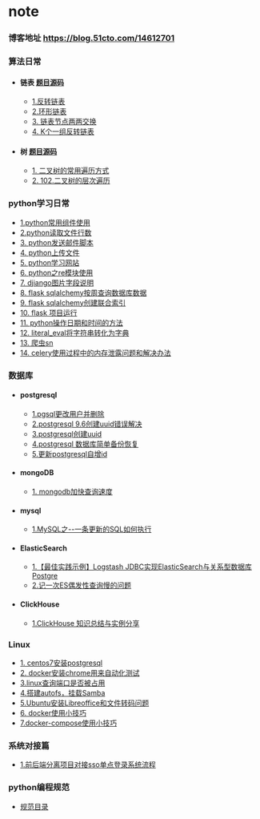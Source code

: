 # note

### 博客地址 https://blog.51cto.com/14612701

### 算法日常
 - #### 链表 [题目源码](https://github.com/xaohuihui/algorithm_study/tree/master/linked)
   * [1.反转链表](算法日常/反转链表.md)
   * [2.环形链表](算法日常/环形链表)
   * [3. 链表节点两两交换](算法日常/链表节点两两交换.md)
   * [4. K个一组反转链表](算法日常/K个一组反转链表.md)
  - #### 树  [题目源码](https://github.com/xaohuihui/algorithm_study/tree/master/tree)
      * [1. 二叉树的常用遍历方式](算法日常/二叉树的遍历方法.md)
      * [2. 102.二叉树的层次遍历](算法日常/二叉树层次遍历.md)

### python学习日常
  * [1.python常用组件使用](python常用组件使用.md)
  * [2.python读取文件行数](python%20读取文件行数.md)
  * [3. python发送邮件脚本](python发送邮件脚本.md)
  * [4. python上传文件](python上传文件.md)
  * [5. python学习网站](python学习网站.md)
  * [6. python之re模块使用](python之re模块使用.md)
  * [7. djiango图片字段说明](django图片字段说明.md)
  * [8. flask sqlalchemy按周查询数据库数据](flask%20sqlalchemy按周查询数据库数据.md)
  * [9. flask sqlalchemy创建联合索引](flask%20sqlalchemy创建联合索引.md)
  * [10. flask 项目运行](flask%20项目运行.md)
  * [11. python操作日期和时间的方法](python操作日期和时间的方法.md)
  * [12. literal_eval将字符串转化为字典](将字符串转化为字典.md)
  * [13. 爬虫sn](爬虫sn.md)
  * [14. celery使用过程中的内存泄露问题和解决办法](celery使用中产生的内存泄露问题.md)

### 数据库
- #### postgresql
  * [1.pgsql更改用户并删除](pgsql更改用户并删除.md)
  * [2.postgresql 9.6创建uuid错误解决](postgresql%209.6创建uuid错误解决.md)
  * [3.postgresql创建uuid](postgresql创建uuid.md)
  * [4.postgresql 数据库简单备份恢复](postgresql%20数据库简单备份恢复.md)
  * [5.更新postgresql自增id](更新postgresql自增id.md)
  
- #### mongoDB
  * [1. mongodb加快查询速度](mongodb加快查询速度.md)
  
- #### mysql
  * [1.MySQL之--一条更新的SQL如何执行](MySQL执行SQL日志记录.md)
  
- #### ElasticSearch
  * [1.【最佳实践示例】Logstash JDBC实现ElasticSearch与关系型数据库Postgre ](pg中数据通过logstash-jdbc同步到ES.md)
  * [2.记一次ES偶发性查询慢的问题](记一次ES偶发性查询慢的问题.md)
  
- #### ClickHouse

  * [1.ClickHouse 知识总结与实例分享](ClickHouse简单总结与实例分享.md)

### Linux
 * [1. centos7安装postgresql](centos7安装postgresql.md)
 * [2. docker安装chrome用来自动化测试](docker安装chrome用来自动化测试.md)
 * [3.linux查询端口是否被占用](linux查询端口是否被占用.md)
 * [4.搭建autofs，挂载Samba](搭建autofs，挂载Samba.md)
 * [5.Ubuntu安装Libreoffice和文件转码问题](Ubuntu安装Libreoffice和文件转码问题.md)
 * [6. docker使用小技巧](docker使用小技巧.md)
 * [7.docker-compose使用小技巧](docker-compose使用小技巧.md)

### 系统对接篇
  * [1.前后端分离项目对接sso单点登录系统流程](sso前后端分离.md)



### python编程规范

- [规范目录](python编程规范/README.md)

